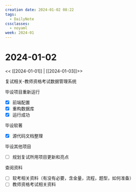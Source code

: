 ```yaml
---
creation date: 2024-01-02 08:22
tags:
  - DailyNote
cssclasses:
  - noyaml
week: 2024-01
---
```


# 2024-01-02

<< [[2024-01-01]] | [[2024-01-03]]>>


复试相关-教师资格考试数据管理系统

毕设项目重新运行
- [x] 前端配置
- [x] 重构数据库
- [x] 运行成功

毕设软著
- [x] 源代码文档整理

毕设其他项目
- [ ] 规划复试所用项目更新和亮点

查阅资料
- [ ] 软考相关资料（有没有必要，含金量，流程，题型，如何准备）
- [ ] 教师资格考试相关资料
